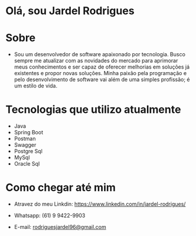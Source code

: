 # Olá, sou Jardel Rodrigues

# Sobre
- Sou um desenvolvedor de software apaixonado por tecnologia. Busco sempre me atualizar com as novidades do mercado para aprimorar meus conhecimentos e ser capaz de oferecer melhorias em soluções já existentes e propor novas soluções. Minha paixão pela programação e pelo desenvolvimento de software vai além de uma simples profissão; é um estilo de vida.

# Tecnologias que utilizo atualmente
- Java
- Spring Boot
- Postman
- Swagger
- Postgre Sql
- MySql
- Oracle Sql

# Como chegar até mim
- Atravez do meu Linkdin: https://www.linkedin.com/in/jardel-rodrigues/

- Whatsapp: (61) 9 9422-9903

- E-mail: rodriguesjardel96@gmail.com


